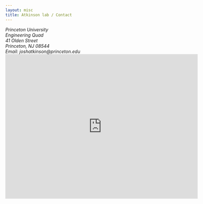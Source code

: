 ```yaml
---
layout: misc
title: Atkinson lab / Contact
---
```



<!-- 
<a href="https://m.princeton.edu/default/map/index?filter=engineering%20quad&_recenter=true">
	<img class="pull-right" src="/images/EquadMap.png"/>
</a> -->


<div class="text-justify">
<address>
	Princeton University<br>
	Engineering Quad <br>
	41 Olden Street<br>
	Princeton, NJ 08544<br>
	Email: joshatkinson@princeton.edu
</address>

<iframe src="https://www.google.com/maps/embed?pb=!1m18!1m12!1m3!1d760.1556240991937!2d-74.65219003989905!3d40.35071960000001!2m3!1f0!2f0!3f0!3m2!1i1024!2i768!4f13.1!3m3!1m2!1s0x89c3e6dd4a559e63%3A0x5d9facb2d5ef73f6!2sSchool%20of%20Engineering%20and%20Applied%20Science!5e0!3m2!1sen!2sdk!4v1687797798478!5m2!1sen!2sdk" width="600" height="450" style="border:0;" allowfullscreen="" loading="lazy" referrerpolicy="no-referrer-when-downgrade"></iframe>
</div>